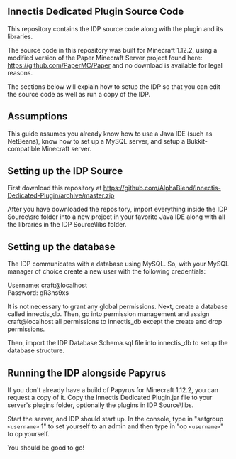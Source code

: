 ## Innectis Dedicated Plugin Source Code

This repository contains the IDP source code along with the plugin and its libraries.

The source code in this repository was built for Minecraft 1.12.2, using a modified version of the Paper Minecraft Server project found here: https://github.com/PaperMC/Paper and no download is available for legal reasons.

The sections below will explain how to setup the IDP so that you can edit the source code as well as run a copy of the IDP.

## Assumptions

This guide assumes you already know how to use a Java IDE (such as NetBeans), know how to set up a MySQL server, and setup a Bukkit-compatible Minecraft server.

## Setting up the IDP Source

First download this repository at https://github.com/AlphaBlend/Innectis-Dedicated-Plugin/archive/master.zip

After you have downloaded the repository, import everything inside the IDP Source\src folder into a new project in your favorite Java IDE along with all the libraries in the IDP Source\libs folder.

## Setting up the database

The IDP communicates with a database using MySQL. So, with your MySQL manager of choice create a new user with the following credentials:

Username: craft@localhost  
Password: gR3ns9xs

It is not necessary to grant any global permissions. Next, create a database called innectis_db. Then, go into permission management and assign craft@localhost all permissions to innectis_db except the create and drop permissions.

Then, import the IDP Database Schema.sql file into innectis_db to setup the database structure.

## Running the IDP alongside Papyrus

If you don't already have a build of Papyrus for Minecraft 1.12.2, you can request a copy of it. Copy the Innectis Dedicated Plugin.jar file to your server's plugins folder, optionally the plugins in IDP Source\libs.

Start the server, and IDP should start up. In the console, type in "setgroup `<username>` 1" to set yourself to an admin and then type in "op `<username>`" to op yourself.

You should be good to go!